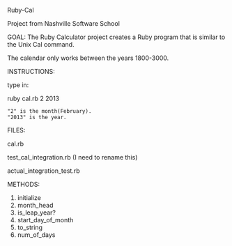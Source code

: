 Ruby-Cal

Project from Nashville Software School

GOAL: The Ruby Calculator project creates a Ruby program that is similar to the Unix Cal command. 

The calendar only works between the years 1800-3000.
  
INSTRUCTIONS:

type in: 

ruby cal.rb 2 2013

	"2" is the month(February).
	"2013" is the year.

FILES:

cal.rb

test_cal_integration.rb (I need to rename this)

actual_integration_test.rb

METHODS:

1. initialize
2. month_head
3. is_leap_year?
4. start_day_of_month
5. to_string
6. num_of_days
